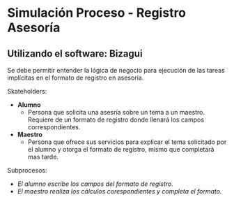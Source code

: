 # Simulación Proceso - Registro Asesoría
## Utilizando el software: Bizagui

Se debe permitir entender la lógica de negocio para ejecución de las tareas implícitas en el formato de registro en asesoría.

Skateholders:

- **Alumno**
  - Persona que solicita una asesría sobre un tema a un maestro. Requiere de un formato de registro donde llenará los campos correspondientes.
- **Maestro**
  - Persona que ofrece sus servicios para explicar el tema solicitado por el alumno y otorga el formato de registro, mismo que completará mas tarde.

Subprocesos:

- *El alumno escribe los campos del formato de registro.*
- *El maestro realiza los cálculos corespondientes y completa el formato.*
